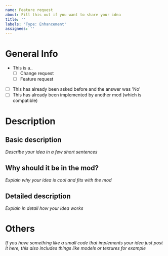 ```yaml
---
name: Feature request
about: Fill this out if you want to share your idea
title: ''
labels: 'Type: Enhancement'
assignees: ''
---
```


# **General Info**
 - This is a..
   - [ ] Change request
   - [ ] Feature request
 - [ ] This has already been asked before and the answer was 'No'
 - [ ] This has already been implemented by another mod (which is compatible)

# **Description**
## Basic description
*Describe your idea in a few short sentences*

## Why should it be in the mod?
*Explain why your idea is cool and fits with the mod*

## Detailed description
*Explain in detail how your idea works*

# **Others**
*If you have something like a small code that implements your idea just post it here, this also includes things like models or textures for example*


